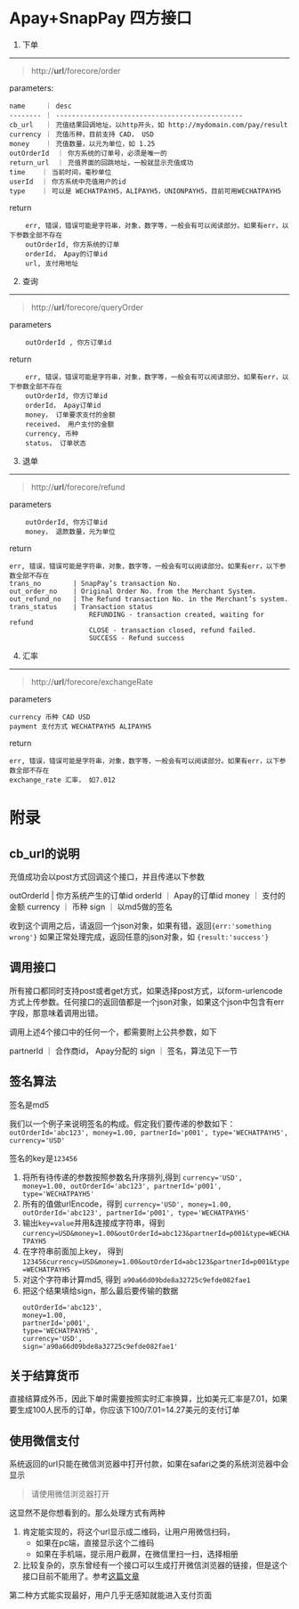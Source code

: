 Apay+SnapPay 四方接口
===========

1. 下单
---------------
>http://**url**/forecore/order

parameters:

```
name     ｜ desc
-------- ｜ -----------------------------------------------
cb_url   ｜ 充值结果回调地址，以http开头，如 http://mydomain.com/pay/result
currency ｜ 充值币种，目前支持 CAD， USD
money 	 ｜ 充值数量，以元为单位，如 1.25
outOrderId 	｜ 你方系统的订单号，必须是唯一的
return_url 	｜ 充值界面的回跳地址，一般就显示充值成功 
time 	｜ 当前时间，毫秒单位
userId 	｜ 你方系统中充值用户的id
type 	｜ 可以是 WECHATPAYH5，ALIPAYH5，UNIONPAYH5，目前可用WECHATPAYH5
```
return
```
	err, 错误，错误可能是字符串，对象，数字等，一般会有可以阅读部分。如果有err，以下参数全部不存在
	outOrderId, 你方系统的订单
	orderId， Apay的订单id
	url, 支付用地址
```

2. 查询
---------------
>http://**url**/forecore/queryOrder

parameters
```
	outOrderId , 你方订单id
```
return
```
	err, 错误，错误可能是字符串，对象，数字等，一般会有可以阅读部分。如果有err，以下参数全部不存在
	outOrderId, 你方订单id
	orderId， Apay订单id
	money， 订单要求支付的金额
	received， 用户支付的金额
	currency, 币种
	status， 订单状态
```

3. 退单
---------------
>http://**url**/forecore/refund

parameters
```
	outOrderId, 你方订单id
	money， 退款数量，元为单位
```

return
```
err, 错误，错误可能是字符串，对象，数字等，一般会有可以阅读部分。如果有err，以下参数全部不存在
trans_no		| SnapPay’s transaction No.
out_order_no 	| Original Order No. from the Merchant System.
out_refund_no	| The Refund transaction No. in the Merchant’s system.
trans_status	| Transaction status 
					REFUNDING - transaction created, waiting for refund
					CLOSE - transaction closed, refund failed.
					SUCCESS - Refund success
```
4. 汇率
---------------
>http://**url**/forecore/exchangeRate

parameters
```
currency 币种 CAD USD
payment 支付方式 WECHATPAYH5 ALIPAYH5
```

return 
```
err, 错误，错误可能是字符串，对象，数字等，一般会有可以阅读部分。如果有err，以下参数全部不存在
exchange_rate 汇率， 如7.012
```

附录
===============================
cb_url的说明
-------------------------
充值成功会以post方式回调这个接口，并且传递以下参数

outOrderId	| 你方系统产生的订单id
orderId		｜ Apay的订单id
money		｜ 支付的金额
currency	｜ 币种
sign		｜ 以md5做的签名

收到这个调用之后，请返回一个json对象，如果有错，返回``` {err:'something wrong'} ```
如果正常处理完成，返回任意的json对象，如 ``` {result:'success'} ```

调用接口
-------------------------
所有接口都同时支持post或者get方式，如果选择post方式，以form-urlencode方式上传参数。任何接口的返回值都是一个json对象，如果这个json中包含有err字段，那意味着调用出错。

调用上述4个接口中的任何一个，都需要附上公共参数，如下

partnerId	｜ 合作商id， Apay分配的
sign		｜ 签名，算法见下一节

签名算法
-------------------------
签名是md5

我们以一个例子来说明签名的构成。假定我们要传递的参数如下：
```outOrderId='abc123', money=1.00, partnerId='p001', type='WECHATPAYH5', currency='USD'```

签名的key是``` 123456 ```

1. 将所有待传递的参数按照参数名升序排列,得到
   ``` currency='USD', money=1.00, outOrderId='abc123', partnerId='p001', type='WECHATPAYH5'  ```
2. 所有的值做urlEncode，得到
	``` currency='USD', money=1.00, outOrderId='abc123', partnerId='p001', type='WECHATPAYH5'  ```
3. 输出```key=value```并用&连接成字符串，得到
	``` currency=USD&money=1.00&outOrderId=abc123&partnerId=p001&type=WECHATPAYH5 ```
4. 在字符串前面加上key， 得到
	``` 123456currency=USD&money=1.00&outOrderId=abc123&partnerId=p001&type=WECHATPAYH5 ```
5. 对这个字符串计算md5, 得到
   ```a90a66d09bde8a32725c9efde082fae1```
6. 把这个结果填给sign，那么最后要传输的数据
   ```
   outOrderId='abc123', 
   money=1.00, 
   partnerId='p001', 
   type='WECHATPAYH5', 
   currency='USD',
   sign='a90a66d09bde8a32725c9efde082fae1'
   ```

关于结算货币
---------------------------
直接结算成外币，因此下单时需要按照实时汇率换算，比如美元汇率是7.01，如果要生成100人民币的订单，你应该下100/7.01=14.27美元的支付订单

使用微信支付
---------------------------
系统返回的url只能在微信浏览器中打开付款，如果在safari之类的系统浏览器中会显示
> 请使用微信浏览器打开

这显然不是你想看到的。那么处理方式有两种
1. 肯定能实现的，将这个url显示成二维码，让用户用微信扫码，
   - 如果在pc端，直接显示这个二维码
   - 如果在手机端，提示用户截屏，在微信里扫一扫，选择相册
2. 比较复杂的，京东曾经有一个接口可以生成打开微信浏览器的链接，但是这个接口目前不能用了。参考[这篇文章](https://www.jianshu.com/p/f34d4d2bcf1d)

第二种方式能实现最好，用户几乎无感知就能进入支付页面
